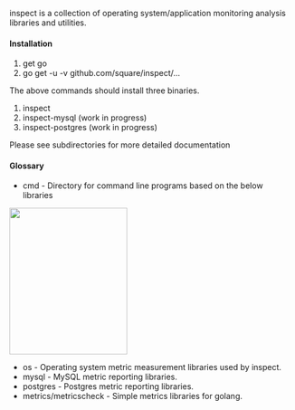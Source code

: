 inspect is a collection of operating system/application monitoring
analysis libraries and utilities. 

#### Installation
  1. get go
  2. go get -u -v github.com/square/inspect/...
  
The above commands should install three binaries.

1. inspect 
2. inspect-mysql (work in progress)
3. inspect-postgres (work in progress)

Please see subdirectories for more detailed documentation

#### Glossary
* cmd - Directory for command line programs based on the below libraries

<img src="https://raw.githubusercontent.com/square/inspect/master/cmd/inspect/screenshots/summary.png" height="259" width="208">

* os      - Operating system metric measurement libraries used by inspect.
* mysql   - MySQL metric reporting libraries.
* postgres  - Postgres metric reporting libraries.
* metrics/metricscheck - Simple metrics libraries for golang.
